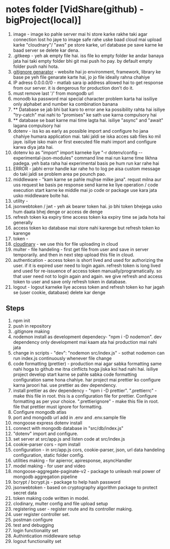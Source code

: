 # notes folder [VidShare(github) - bigProject(local)]

1. image - image ko pahle server mai hi store karke rakhe taki agar connection lost ho jaye to image safe rahe uske baad cloud mai upload karke "cloudnary"/ "aws" pe store karke, url database pe save karne ke baad server se delete kar dena.
2. .gitkeep - yeh ak empty file hai. iss file ko empty folder ke andar banaya jata hai taki empty folder bhi git mai push ho pay. by default empty folder push nahi hota.
3. [gitignore genarator](https://mrkandreev.name/snippets/gitignore-generator/) - website hai jo environment, framework, library ke base pe yeh file genarate karte hai, jo jo file ideally rahna chahiye
4. IP adress 0.0.0.0/0 - matlab sara ip address allowed hai to get response from our server. it is dengerous for production don't do it.
5. must remove last '/' from mongodb url
6. monodb ka password mai special character problem karta hai issiliye only alphabet and number ka combination banana
7. \*\* Database se jab bhi bat karo to error ane ka possibility rahta hai isiliye "try-catch" mai nahi to "promises" ke sath use karna compulsory hai
8. \*\* database se baat karne mai time lagta hai. isiliye "async" and "await" lagana compulsory hai
9. dotenv - iss ko as early as possible import and configure ho jana chahiye humara application mai. taki jaldi se iska acces sab files ko mil jaye. isiliye isko main or first executed file mahi import and configure karwa diya jata hai.
10. dotenv ko as "import" import karneke liye "-r dotenv/config --experimental-json-modules" command line mai run karne time likhna padega. yeh bata raha hai experimental basis pe hum run kar rahe hai
11. ERROR - jabhi error handle kar rahe ho to log pe aisa custom message do taki jaldi se problem area pe pounch pao.
12. middleware - "kam karne se pahle mujhse milke jana". requst milna aur uss request ke basis pe response send karne ke liye operation / code execution start karne ke middle mai jo code or package use kara jata usko middleware bolte hai.
13. utility -
14. jsonwebtoken / jwt - yeh ak bearer token hai. jo bhi token bhejega usko hum daata bhej denge or access de denge
15. refresh token ka expiry time access token ka expiry time se jada hota hai generally
16. access token ko database mai store nahi karenge but refresh token ko karenge
17. token -
18. [cloudinary](https://cloudinary.com/) - we use this for file uploading in cloud
19. multer - file handeling - first get file from user and save in server temporarily. and then in next step upload this file in cloud.
20. authentication - access token is short lived and used for authorizing the user. if it is expired user need to login again. refresh token is long lived and used for re-issuence of access token manually/programatically. so that user need not to login again and again. we give refresh and access token to user and save only refresh token in database.
21. logout - logout karneke liye access token and refresh token ko har jagah se (user cookie, database) delete kar denge

## Steps

1. npm init
2. push in repository
3. .gitignore making
4. nodemon install as development dependecy- "npm i -D nodemon". dev dependency only development mai kaam ata hai production mai nahi jata
5. change in scripts - "dev": "nodemon src/index.js" - sothat nodemon can run index.js continuously whenever file change
6. code formatting (prettier) - production mai agar sabka formatting same nahi hoga to github me itna cinflicts hoga jiska koi had nahi hai. isiliye project develop start karne se pahle sabka code formatting configuration same hona chahiye. har project mai prettier ko configure karna jaroori hai. use prettier as dev dependency.
7. install prettier as dev dependency - "npm i -D prettier". ".prettierrc" - make this file in root. this is a configuration file for prettier. Configure formatting as per your choice. ".prettierignore" - make this file in root. file that prettier must ignore for formatting.
8. Configure mongodb atlas
9. port and mongodb url add in .env and .env.sample file
10. mongoose express dotenv install
11. connect with mongodb database in "src/db/index.js"
12. "dotenv" import and configure.
13. set server at src/app.js and listen code at src/index.js
14. cookie-parser cors - npm install
15. configuration - in src/app.js cors, cookie-parser, json, url data handeling configuration, static folder config.
16. utilities making - for apierror, apiresponse, asyncHandler
17. model making - for user and video
18. mongoose-aggregate-paginate-v2 - package to unleash real power of mongodb aggregation pipeline
19. bcrypt / bcrypt.js - package to help hash password
20. jsonwebtoken - based on cryptography algorithm package to protect secret data
21. token making code written in model.
22. clodinary, multer config and file upload setup
23. registering user - register route and its controller making.
24. user register controller set.
25. postman configure
26. test and debugging
27. login functionality set
28. Authintication middleware setup
29. logout functionality set
